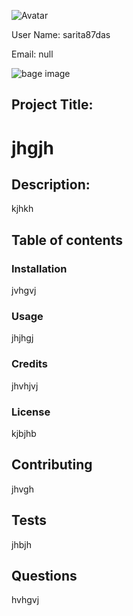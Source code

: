  
 
![Avatar](https://avatars0.githubusercontent.com/u/61389363?v=4)
 
User Name: sarita87das
 
Email: null


![bage image](https://img.shields.io/static/v1?label=Version&message=1&color=<COLOR>) 
## Project Title:

 # jhgjh 
 
## Description: 

 kjhkh 
 
## Table of contents
 
### Installation

 jvhgvj
 

### Usage
 
 jhjhgj
 
### Credits 
 
 jhvhjvj
 
### License 
 
 kjbjhb
 
## Contributing 
 
 jhvgh
 
## Tests 
 
 jhbjh
 
## Questions 
 
 hvhgvj